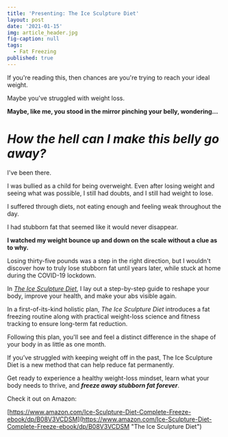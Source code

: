 ```yaml
---
title: 'Presenting: The Ice Sculpture Diet'
layout: post
date: '2021-01-15'
img: article_header.jpg
fig-caption: null
tags:
  - Fat Freezing
published: true
---
```

If you're reading this, then chances are you're trying to reach your ideal weight. 

Maybe you've struggled with weight loss. 

<strong>Maybe, like me, you stood in the mirror pinching your belly, wondering...</strong>

# _How the hell can I make this belly go away?_

I've been there. 

I was bullied as a child for being overweight. Even after losing weight and seeing what was possible, I still had doubts, and I still had weight to lose. 

I suffered through diets, not eating enough and feeling weak throughout the day. 

I had stubborn fat that seemed like it would never disappear. 

<strong>I watched my weight bounce up and down on the scale without a clue as to why.</strong>

Losing thirty-five pounds was a step in the right direction, but I wouldn't discover how to truly lose stubborn fat until years later, while stuck at home during the COVID-19 lockdown.
 
In <em>[The Ice Sculpture Diet](https://www.amazon.com/Ice-Sculpture-Diet-Complete-Freeze-ebook/dp/B08V3VCDSM "The Ice Sculpture Diet")</em>, I lay out a step-by-step guide to reshape your body, improve your health, and make your abs visible again.  

In a first-of-its-kind holistic plan, _The Ice Sculpture Diet_ introduces a fat freezing routine along with practical weight-loss science and fitness tracking to ensure long-term fat reduction.  

Following this plan, you'll see and feel a distinct difference in the shape of your body in as little as one month.  
 
If you’ve struggled with keeping weight off in the past, The Ice Sculpture Diet is a new method that can help reduce fat permanently.   

Get ready to experience a healthy weight-loss mindset, learn what your body needs to thrive, and **_freeze away stubborn fat forever_**.

Check it out on Amazon: 

[https://www.amazon.com/Ice-Sculpture-Diet-Complete-Freeze-ebook/dp/B08V3VCDSM](https://www.amazon.com/Ice-Sculpture-Diet-Complete-Freeze-ebook/dp/B08V3VCDSM "The Ice Sculpture Diet")
